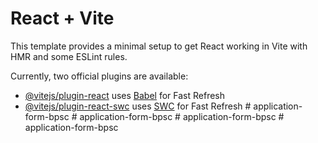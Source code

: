 # React + Vite

This template provides a minimal setup to get React working in Vite with HMR and some ESLint rules.

Currently, two official plugins are available:

- [@vitejs/plugin-react](https://github.com/vitejs/vite-plugin-react/blob/main/packages/plugin-react/README.md) uses [Babel](https://babeljs.io/) for Fast Refresh
- [@vitejs/plugin-react-swc](https://github.com/vitejs/vite-plugin-react-swc) uses [SWC](https://swc.rs/) for Fast Refresh
#   a p p l i c a t i o n - f o r m - b p s c  
 #   a p p l i c a t i o n - f o r m - b p s c  
 # application-form-bpsc
#   a p p l i c a t i o n - f o r m - b p s c  
 
